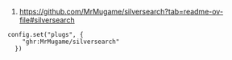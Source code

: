 
1. https://github.com/MrMugame/silversearch?tab=readme-ov-file#silversearch

```space-lua
config.set("plugs", {
    "ghr:MrMugame/silversearch"
  })
```